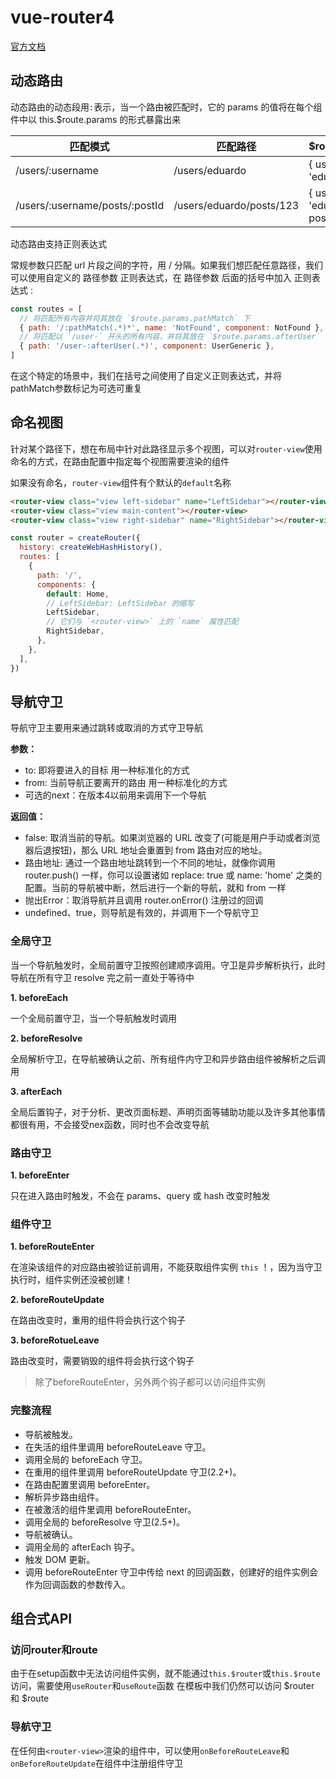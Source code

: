 # vue-router4

[官方文档](https://router.vuejs.org/zh/)

## 动态路由

动态路由的动态段用`:`表示，当一个路由被匹配时，它的 params 的值将在每个组件中以 this.$route.params 的形式暴露出来

|匹配模式 |匹配路径 |$route.params|
|-------|--------|-------------|
|/users/:username |/users/eduardo |{ username: 'eduardo' }|
|/users/:username/posts/:postId |/users/eduardo/posts/123 |{ username: 'eduardo', postId: '123' }|

动态路由支持正则表达式

常规参数只匹配 url 片段之间的字符，用 / 分隔。如果我们想匹配任意路径，我们可以使用自定义的 路径参数 正则表达式，在 路径参数 后面的括号中加入 正则表达式 :

```js
const routes = [
  // 将匹配所有内容并将其放在 `$route.params.pathMatch` 下
  { path: '/:pathMatch(.*)*', name: 'NotFound', component: NotFound },
  // 将匹配以 `/user-` 开头的所有内容，并将其放在 `$route.params.afterUser` 下
  { path: '/user-:afterUser(.*)', component: UserGeneric },
]
```

在这个特定的场景中，我们在括号之间使用了自定义正则表达式，并将pathMatch参数标记为可选可重复

## 命名视图

针对某个路径下，想在布局中针对此路径显示多个视图，可以对`router-view`使用命名的方式，在路由配置中指定每个视图需要渲染的组件

如果没有命名，`router-view`组件有个默认的`default`名称

```html
<router-view class="view left-sidebar" name="LeftSidebar"></router-view>
<router-view class="view main-content"></router-view>
<router-view class="view right-sidebar" name="RightSidebar"></router-view>
```

```js
const router = createRouter({
  history: createWebHashHistory(),
  routes: [
    {
      path: '/',
      components: {
        default: Home,
        // LeftSidebar: LeftSidebar 的缩写
        LeftSidebar,
        // 它们与 `<router-view>` 上的 `name` 属性匹配
        RightSidebar,
      },
    },
  ],
})
```

## 导航守卫

导航守卫主要用来通过跳转或取消的方式守卫导航

**参数：**

- to: 即将要进入的目标 用一种标准化的方式
- from: 当前导航正要离开的路由 用一种标准化的方式
- 可选的next：在版本4以前用来调用下一个导航

**返回值：**

- false: 取消当前的导航。如果浏览器的 URL 改变了(可能是用户手动或者浏览器后退按钮)，那么 URL 地址会重置到 from 路由对应的地址。
- 路由地址: 通过一个路由地址跳转到一个不同的地址，就像你调用 router.push() 一样，你可以设置诸如 replace: true 或 name: 'home' 之类的配置。当前的导航被中断，然后进行一个新的导航，就和 from 一样
- 抛出Error：取消导航并且调用 router.onError() 注册过的回调
- undefined、true，则导航是有效的，并调用下一个导航守卫

### 全局守卫

当一个导航触发时，全局前置守卫按照创建顺序调用。守卫是异步解析执行，此时导航在所有守卫 resolve 完之前一直处于等待中

**1. beforeEach**

一个全局前置守卫，当一个导航触发时调用

**2. beforeResolve**

全局解析守卫，在导航被确认之前、所有组件内守卫和异步路由组件被解析之后调用

**3. afterEach**

全局后置钩子，对于分析、更改页面标题、声明页面等辅助功能以及许多其他事情都很有用，不会接受nex函数，同时也不会改变导航

### 路由守卫

**1. beforeEnter**

只在进入路由时触发，不会在 params、query 或 hash 改变时触发

### 组件守卫

**1. beforeRouteEnter**

在渲染该组件的对应路由被验证前调用，不能获取组件实例 `this` ！，因为当守卫执行时，组件实例还没被创建！

**2. beforeRouteUpdate**

在路由改变时，重用的组件将会执行这个钩子

**3. beforeRotueLeave**

路由改变时，需要销毁的组件将会执行这个钩子

> 除了beforeRouteEnter，另外两个钩子都可以访问组件实例

### 完整流程

- 导航被触发。
- 在失活的组件里调用 beforeRouteLeave 守卫。
- 调用全局的 beforeEach 守卫。
- 在重用的组件里调用 beforeRouteUpdate 守卫(2.2+)。
- 在路由配置里调用 beforeEnter。
- 解析异步路由组件。
- 在被激活的组件里调用 beforeRouteEnter。
- 调用全局的 beforeResolve 守卫(2.5+)。
- 导航被确认。
- 调用全局的 afterEach 钩子。
- 触发 DOM 更新。
- 调用 beforeRouteEnter 守卫中传给 next 的回调函数，创建好的组件实例会作为回调函数的参数传入。

## 组合式API

### 访问router和route

由于在setup函数中无法访问组件实例，就不能通过`this.$router`或`this.$route`访问，需要使用`useRouter`和`useRoute`函数
在模板中我们仍然可以访问 $router 和 $route

### 导航守卫

在任何由`<router-view>`渲染的组件中，可以使用`onBeforeRouteLeave`和`onBeforeRouteUpdate`在组件中注册组件守卫
